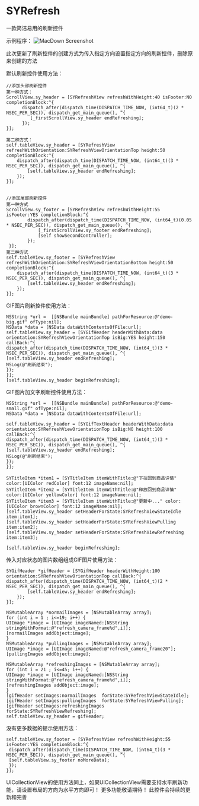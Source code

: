 # SYRefresh
一款简洁易用的刷新控件

示例程序：
![MacDown Screenshot](./demoExample.gif)

此次更新了刷新控件的创建方式为传入指定方向设置指定方向的刷新控件，删除原来创建的方法

默认刷新控件使用方法：
	
	//添加头部刷新控件 
    第一种方式：
    ScrollView.sy_header = [SYRefreshView refreshWithHeight:40 isFooter:NO completionBlock:^{
          dispatch_after(dispatch_time(DISPATCH_TIME_NOW, (int64_t)(2 * NSEC_PER_SEC)), dispatch_get_main_queue(), ^{
             [_firstScrollView.sy_header endRefreshing];
          });
    }];

    第二种方式：
    self.tableView.sy_header = [SYRefreshView refreshWithOrientation:SYRefreshViewOrientationTop height:50 completionBlock:^{
        dispatch_after(dispatch_time(DISPATCH_TIME_NOW, (int64_t)(3 * NSEC_PER_SEC)), dispatch_get_main_queue(), ^{
            [self.tableView.sy_header endRefreshing];
        });
    }];
    
        
    //添加尾部刷新控件  
    第一种方式
    ScrollView.sy_footer = [SYRefreshView refreshWithHeight:55 isFooter:YES completionBlock:^{
            dispatch_after(dispatch_time(DISPATCH_TIME_NOW, (int64_t)(0.05 * NSEC_PER_SEC)), dispatch_get_main_queue(), ^{
                [_firstScrollView.sy_footer endRefreshing];
                [self showSecondController];
            });
     }];
    第二种方式
    self.tableView.sy_footer = [SYRefreshView refreshWithOrientation:SYRefreshViewOrientationBottom height:50 completionBlock:^{
        dispatch_after(dispatch_time(DISPATCH_TIME_NOW, (int64_t)(3 * NSEC_PER_SEC)), dispatch_get_main_queue(), ^{
            [self.tableView.sy_header endRefreshing];
        });
    }];

GIF图片刷新控件使用方法：

    NSString *url =  [[NSBundle mainBundle] pathForResource:@"demo-big.gif" ofType:nil];
    NSData *data = [NSData dataWithContentsOfFile:url];
    self.tableView.sy_header = [SYGifHeader headerWithData:data orientation:SYRefreshViewOrientationTop isBig:YES height:150 callBack:^{
    dispatch_after(dispatch_time(DISPATCH_TIME_NOW, (int64_t)(3 * NSEC_PER_SEC)), dispatch_get_main_queue(), ^{
    [self.tableView.sy_header endRefreshing];
    NSLog(@"刷新结束");
    });
    }];
    [self.tableView.sy_header beginRefreshing];

GIF图片加文字刷新控件使用方法：
	
    NSString *url =  [[NSBundle mainBundle] pathForResource:@"demo-small.gif" ofType:nil];
    NSData *data = [NSData dataWithContentsOfFile:url];

    self.tableView.sy_header = [SYGifTextHeader headerWithData:data orientation:SYRefreshViewOrientationTop isBig:NO height:100 callBack:^{
    dispatch_after(dispatch_time(DISPATCH_TIME_NOW, (int64_t)(3 * NSEC_PER_SEC)), dispatch_get_main_queue(), ^{
    [self.tableView.sy_header endRefreshing];
    NSLog(@"刷新结束");
    });
    }];

    SYTitleItem *item1 = [SYTitleItem itemWithTitle:@"下拉回到商品详情" color:[UIColor redColor] font:12 imageName:nil];
    SYTitleItem *item2 = [SYTitleItem itemWithTitle:@"释放回到商品详情" color:[UIColor yellowColor] font:12 imageName:nil];
    SYTitleItem *item3 = [SYTitleItem itemWithTitle:@"更新中..." color:[UIColor brownColor] font:12 imageName:nil];
    [self.tableView.sy_header setHeaderForState:SYRefreshViewStateIdle item:item1];
    [self.tableView.sy_header setHeaderForState:SYRefreshViewPulling item:item2];
    [self.tableView.sy_header setHeaderForState:SYRefreshViewRefreshing item:item3];

    [self.tableView.sy_header beginRefreshing];

传入对应状态的图片数组组成GIF图片使用方法：
    
    SYGifHeader *gifHeader = [SYGifHeader headerWithHeight:100 orientation:SYRefreshViewOrientationTop callBack:^{
    dispatch_after(dispatch_time(DISPATCH_TIME_NOW, (int64_t)(2 * NSEC_PER_SEC)), dispatch_get_main_queue(), ^{
            [self.tableView.sy_header endRefreshing];
        });
    }];

    NSMutableArray *normailImages = [NSMutableArray array];
    for (int i = 1 ; i<=19; i++) {
    UIImage *image = [UIImage imageNamed:[NSString stringWithFormat:@"refresh_camera_frame%d",i]];
    [normailImages addObject:image];
    }
    NSMutableArray *pullingImages = [NSMutableArray array];
    UIImage *image = [UIImage imageNamed:@"refresh_camera_frame20"];
    [pullingImages addObject:image];

    NSMutableArray *refreshingImages = [NSMutableArray array];
    for (int i = 21 ; i<=45; i++) {
    UIImage *image = [UIImage imageNamed:[NSString stringWithFormat:@"refresh_camera_frame%d",i]];
    [refreshingImages addObject:image];
    }
    [gifHeader setImages:normailImages  forState:SYRefreshViewStateIdle];
    [gifHeader setImages:pullingImages  forState:SYRefreshViewPulling];
    [gifHeader setImages:refreshingImages forState:SYRefreshViewRefreshing];
    self.tableView.sy_header = gifHeader;


没有更多数据的提示使用方法：


    self.tableView.sy_footer = [SYRefreshView refreshWithHeight:55 isFooter:YES completionBlock:^{
     dispatch_after(dispatch_time(DISPATCH_TIME_NOW, (int64_t)(3 * NSEC_PER_SEC)), dispatch_get_main_queue(), ^{
     [self.tableView.sy_footer noMoreData];
     });
    }];

UICollectionView的使用方法同上，如果UICollectionView需要支持水平刷新功能，请设置布局的方向为水平方向即可！
 更多功能敬请期待！ 此控件会持续的更新和完善
